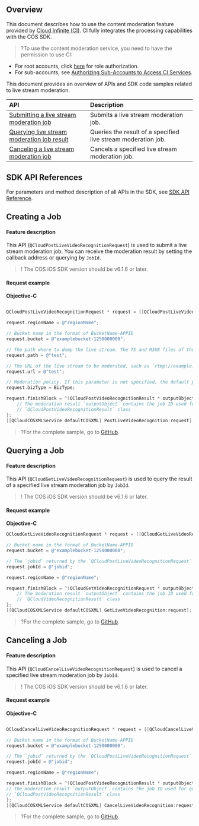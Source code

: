 ## Overview
This document describes how to use the content moderation feature provided by [Cloud Infinite (CI)](https://www.tencentcloud.com/document/product/1045). CI fully integrates the processing capabilities with the COS SDK.

>?To use the content moderation service, you need to have the permission to use CI:
- For root accounts, click [here](https://console.cloud.tencent.com/cam/role/grant?roleName=CI_QCSRole&policyName=QcloudCOSDataFullControl,QcloudAccessForCIRole,QcloudPartAccessForCIRole&principal=eyJzZXJ2aWNlIjoiY2kucWNsb3VkLmNvbSJ9&serviceType=%E6%95%B0%E6%8D%AE%E4%B8%87%E8%B1%A1&s_url=https%3A%2F%2Fconsole.cloud.tencent.com%2Fci) for role authorization.
- For sub-accounts, see [Authorizing Sub-Accounts to Access CI Services](https://www.tencentcloud.com/document/product/1045/33450).

This document provides an overview of APIs and SDK code samples related to live stream moderation.

| API | Description  |
| :------------------------------------------------------------------------ | :------------------------- |
|[Submitting a live stream moderation job](https://www.tencentcloud.com/document/product/436/48277) | Submits a live stream moderation job.   |
|[Querying live stream moderation job result](https://www.tencentcloud.com/document/product/436/48279)  | Queries the result of a specified live stream moderation job. |
|[Canceling a live stream moderation job](https://www.tencentcloud.com/document/product/436/48278)  | Cancels a specified live stream moderation job. |

## SDK API References

For parameters and method description of all APIs in the SDK, see [SDK API Reference](https://cos-ios-sdk-doc-1253960454.file.myqcloud.com/).

## Creating a Job

#### Feature description

This API (`QCloudPostLiveVideoRecognitionRequest`) is used to submit a live stream moderation job. You can receive the moderation result by setting the callback address or querying by `JobId`.

> ! The COS iOS SDK version should be v6.1.6 or later.

#### Request example

**Objective-C**

[//]: # ".cssg-snippet-post-video-recognition"

```objective-c

QCloudPostLiveVideoRecognitionRequest * request = [[QCloudPostLiveVideoRecognitionRequest alloc]init];

request.regionName = @"regionName";

// Bucket name in the format of BucketName-APPID
request.bucket = @"examplebucket-1250000000";

// The path where to dump the live stream. The TS and M3U8 files of the live stream will be saved in this directory of the bucket. The saved M3U8 file will be named Path/{$JobId}.m3u8, and the saved TS file will be named Path/{$JobId}-{$Realtime}.ts, where `Realtime` is the 17-digit time of `year, month, day, hour, minute, second, and millisecond`.
request.path = @"test";

// The URL of the live stream to be moderated, such as `rtmp://example.com/live/123`.
request.url = @"test";

// Moderation policy. If this parameter is not specified, the default policy will be used. For more information, visit https://www.tencentcloud.com/document/product/1045/52107.
request.bizType = BizType;

request.finishBlock = ^(QCloudPostVideoRecognitionResult * outputObject, NSError *error) {
    // The moderation result `outputObject` contains the job ID used for query. For detailed fields, see the API documentation or SDK source code.
    // `QCloudPostVideoRecognitionResult` class
};
[[QCloudCOSXMLService defaultCOSXML] PostLiveVideoRecognition:request];

```

> ?For the complete sample, go to [GitHub](https://github.com/tencentyun/cos-snippets/tree/master/iOS/Objc/Examples/cases/LiveVideoOperation.m).

## Querying a Job

#### Feature description

This API (`QCloudGetLiveVideoRecognitionRequest`) is used to query the result of a specified live stream moderation job by `JobId`.

> ! The COS iOS SDK version should be v6.1.6 or later.

#### Request example

**Objective-C**

[//]: # ".cssg-snippet-get-video-recognition"

```objective-c
QCloudGetLiveVideoRecognitionRequest * request = [[QCloudGetLiveVideoRecognitionRequest alloc]init];

// Bucket name in the format of BucketName-APPID
request.bucket = @"examplebucket-1250000000";

// The `jobid` returned by the `QCloudPostLiveVideoRecognitionRequest` API
request.jobId = @"jobid";

request.regionName = @"regionName";

request.finishBlock = ^(QCloudGetVideoRecognitionRequest * outputObject, NSError *error) {
    // The moderation result `outputObject` contains the job ID used for query. For detailed fields, see the API documentation or SDK source code.
    // `QCloudVideoRecognitionResult` class
};
[[QCloudCOSXMLService defaultCOSXML] GetLiveVideoRecognition:request];

```

> ?For the complete sample, go to [GitHub](https://github.com/tencentyun/cos-snippets/tree/master/iOS/Objc/Examples/cases/LiveVideoOperation.m).

## Canceling a Job

#### Feature description

This API (`QCloudCancelLiveVideoRecognitionRequest`) is used to cancel a specified live stream moderation job by `JobId`.

> ! The COS iOS SDK version should be v6.1.6 or later.

#### Request example

**Objective-C**

[//]: # ".cssg-snippet-get-video-recognition"

```objective-c

QCloudCancelLiveVideoRecognitionRequest * request = [[QCloudCancelLiveVideoRecognitionRequest alloc]init];

// Bucket name in the format of BucketName-APPID
request.bucket = @"examplebucket-1250000000";

// The `jobid` returned by the `QCloudPostLiveVideoRecognitionRequest` API
request.jobId = @"jobid";

request.regionName = @"regionName";

request.finishBlock = ^(QCloudPostVideoRecognitionResult * outputObject, NSError *error) {
// The moderation result `outputObject` contains the job ID used for query. For detailed fields, see the API documentation or SDK source code.
// `QCloudPostVideoRecognitionResult` class
};
[[QCloudCOSXMLService defaultCOSXML] CancelLiveVideoRecognition:request];

```

> ?For the complete sample, go to [GitHub](https://github.com/tencentyun/cos-snippets/tree/master/iOS/Objc/Examples/cases/LiveVideoOperation.m).
